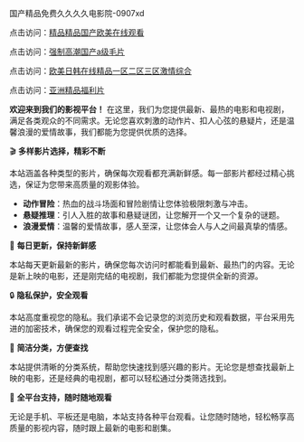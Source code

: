 国产精品免费久久久久电影院-0907xd

点击访问：<a href="https://heiliaowzu4ur.pages.dev">精品精品国产欧美在线观看</a>

点击访问：<a href="https://heiliaozj3tjd.pages.dev">强制高潮国产a级毛片</a>

点击访问：<a href="https://heiliaoe8ajia.pages.dev">欧美日韩在线精品一区二区三区激情综合</a>

点击访问：<a href="https://heiliaoxqkkct.pages.dev">亚洲精品福利片</a>

**欢迎来到我们的影视平台！** 在这里，我们为您提供最新、最热的电影和电视剧，满足各类观众的不同需求。无论您喜欢刺激的动作片、扣人心弦的悬疑片，还是温馨浪漫的爱情故事，我们都能为您提供优质的选择。

🎬 **多样影片选择，精彩不断**

本站涵盖各种类型的影片，确保每次观看都充满新鲜感。每一部影片都经过精心挑选，保证为您带来高质量的观影体验。

- **动作冒险**：热血的战斗场面和冒险剧情让您体验极限刺激与冲击。
- **悬疑推理**：引人入胜的故事和悬疑谜团，让您解开一个又一个复杂的谜题。
- **浪漫爱情**：温馨的爱情故事，感人至深，让您体会人与人之间最真挚的情感。

📅 **每日更新，保持新鲜感**

本站每天更新最新的影片，确保您每次访问时都能看到最新、最热门的内容。无论是新上映的电影，还是刚完结的电视剧，我们都能为您提供全新的资源。

🔒 **隐私保护，安全观看**

本站高度重视您的隐私。我们承诺不会记录您的浏览历史和观看数据，平台采用先进的加密技术，确保您的观看过程完全安全，保护您的隐私。

🎥 **简洁分类，方便查找**

本站提供清晰的分类系统，帮助您快速找到感兴趣的影片。无论您是想查找最新上映的电影，还是经典的电视剧，都可以轻松通过分类筛选找到。

📱 **全平台支持，随时随地观看**

无论是手机、平板还是电脑，本站支持各种平台观看。让您随时随地，轻松畅享高质量的影视内容，随时跟上最新的电影和剧集。

<span style="display:none;">[Canonical link]( https://github.com/ad6602/45604 ）</span>
